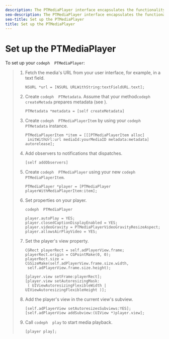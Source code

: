 ```yaml
---
description: The PTMediaPlayer interface encapsulates the functionality and behavior of a media player object.
seo-description: The PTMediaPlayer interface encapsulates the functionality and behavior of a media player object.
seo-title: Set up the PTMediaPlayer
title: Set up the PTMediaPlayer
---
```


# Set up the PTMediaPlayer

To set up your `codeph  PTMediaPlayer`:

>1. Fetch the media's URL from your user interface, for example, in a text field.
>       
>       ```
>       NSURL *url = [NSURL URLWithString:textFieldURL.text];
>       ```
>       
>   
>1. Create `codeph  PTMetadata`.
>   Assume that your method`codeph  createMetada` prepares metadata (see []()).
>       
>       ```
>       PTMetadata *metadata = [self createMetadata]
>       ```
>       
>   
>1. Create `codeph  PTMediaPlayerItem` by using your `codeph  PTMetadata` instance.
>       
>       ```
>       PTMediaPlayerItem *item = [[[PTMediaPlayerItem alloc] 
>        initWithUrl:url mediaId:yourMediaID metadata:metadata] autorelease];
>       ```
>       
>   
>1. Add observers to notifications that  dispatches.
>       
>       ```
>       [self addObservers]
>       ```
>       
>   
>1. Create `codeph  PTMediaPlayer` using your new `codeph  PTMediaPlayerItem`.
>       
>       ```
>       PTMediaPlayer *player = [PTMediaPlayer playerWithMediaPlayerItem:item];
>       ```
>       
>   
>1. Set properties on your player.
>       
>       `codeph  PTMediaPlayer`
>       ```
>       player.autoPlay = YES; 
>       player.closedCaptionDisplayEnabled = YES; 
>       player.videoGravity = PTMediaPlayerVideoGravityResizeAspect; 
>       player.allowsAirPlayVideo = YES;
>       ```
>       
>   
>1. Set the player's view property.
>       
>       ```
>       CGRect playerRect = self.adPlayerView.frame; 
>       playerRect.origin = CGPointMake(0, 0); 
>       playerRect.size = CGSizeMake(self.adPlayerView.frame.size.width, 
>        self.adPlayerView.frame.size.height); 
>        
>       [player.view setFrame:playerRect]; 
>       [player.view setAutoresizingMask: 
>        ( UIViewAutoresizingFlexibleWidth | UIViewAutoresizingFlexibleHeight )];
>       ```
>       
>   
>1. Add the player's view in the current view's subview.
>       
>       ```
>       [self.adPlayerView setAutoresizesSubviews:YES]; 
>       [self.adPlayerView addSubview:(UIView *)player.view];
>       ```
>       
>   
>1. Call `codeph  play` to start media playback.
>       
>       ```
>       [player play];
>       ```
>       
>   
>   
